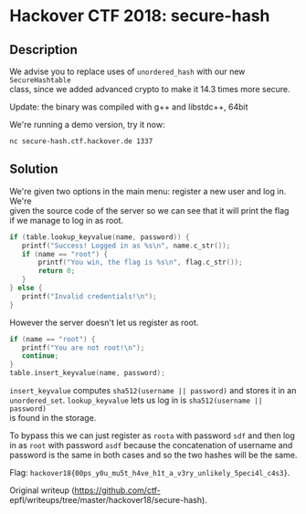 Hackover CTF 2018: secure-hash  
==============================

## Description

We advise you to replace uses of `unordered_hash` with our new
`SecureHashtable`  
class, since we added advanced crypto to make it 14.3 times more secure.

Update: the binary was compiled with g++ and libstdc++, 64bit

We're running a demo version, try it now:

`nc secure-hash.ctf.hackover.de 1337`

## Solution

We're given two options in the main menu: register a new user and log in.
We're  
given the source code of the server so we can see that it will print the flag  
if we manage to log in as root.

```cpp  
if (table.lookup_keyvalue(name, password)) {  
   printf("Success! Logged in as %s\n", name.c_str());  
   if (name == "root") {  
       printf("You win, the flag is %s\n", flag.c_str());  
       return 0;  
   }  
} else {  
   printf("Invalid credentials!\n");  
}  
```

However the server doesn't let us register as root.

```cpp  
if (name == "root") {  
   printf("You are not root!\n");  
   continue;  
}  
table.insert_keyvalue(name, password);  
```

`insert_keyvalue` computes `sha512(username || password)` and stores it in an  
`unordered_set`. `lookup_keyvalue` lets us log in is `sha512(username ||
password)`  
is found in the storage.

To bypass this we can just register as `roota` with password `sdf` and then
log  
in as `root` with password `asdf` because the concatenation of username and  
password is the same in both cases and so the two hashes will be the same.

Flag: `hackover18{00ps_y0u_mu5t_h4ve_h1t_a_v3ry_unlikely_5peci4l_c4s3}`.  

Original writeup (https://github.com/ctf-
epfl/writeups/tree/master/hackover18/secure-hash).